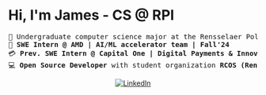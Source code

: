 # Hi, I'm James - CS @ RPI

<pre>
&#128214; Undergraduate computer science major at the Rensselaer Polytechnic Institute
&#128190; <b>SWE Intern @ AMD | AI/ML accelerator team | Fall'24</b>  
&#128179; <b>Prev. SWE Intern @ Capital One | Digital Payments & Innovation team | Summer'24</b>  
&#128187; <b>Open Source Developer</b> with student organization <b>RCOS (Rensselaer Center for Open Source)</b>
</pre>

<p align="center">
	<a href="https://www.linkedin.com/in/jvmespark/"><img src="https://img.shields.io/badge/linkedin-%230077B5.svg?style=for-the-badge&logo=linkedin&logoColor=white" alt="LinkedIn"/></a>
	<!--<a href="https://jvmespark.github.io/"><img src="https://img.shields.io/badge/github-%23121011.svg?style=for-the-badge&logo=github&logoColor=white" alt="GitHub"/></a>/-->
     <!--<a href="https://www.youtube.com/@loomydev"><img src="https://img.shields.io/badge/YouTube-%23FF0000.svg?style=for-the-badge&logo=YouTube&logoColor=white" alt="YouTube"/></a>/-->
	<!--https://gist.github.com/oliveratgithub/0bf11a9aff0d6da7b46f1490f86a71eb/-->
